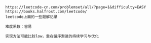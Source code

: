     https://leetcode-cn.com/problemset/all/?page=1&difficulty=EASY
    https://books.halfrost.com/leetcode/
    leetcode上面的一些题解记录
    
    难度系数：容易
    
    实现方法可能比较low，重在循序渐进的持续学习与优化